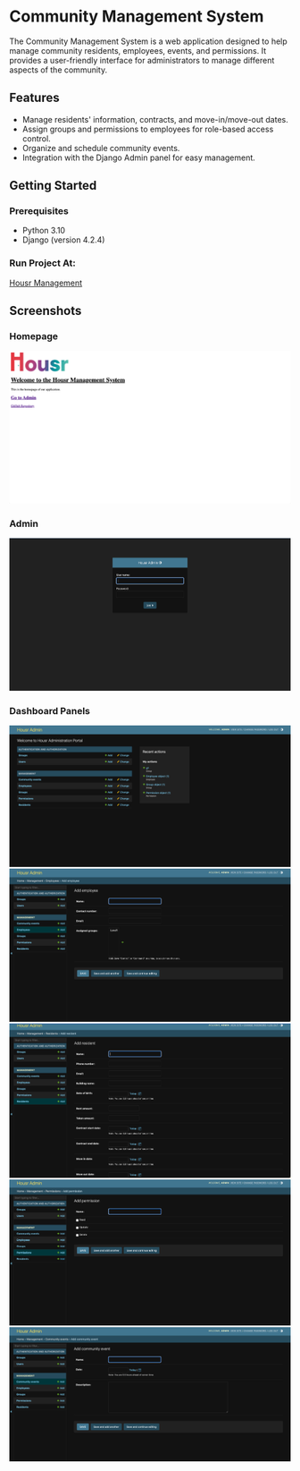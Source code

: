  # Community Management System

The Community Management System is a web application designed to help manage community residents, employees, events, and permissions. It provides a user-friendly interface for administrators to manage different aspects of the community.

## Features

- Manage residents' information, contracts, and move-in/move-out dates.
- Assign groups and permissions to employees for role-based access control.
- Organize and schedule community events.
- Integration with the Django Admin panel for easy management.

## Getting Started

### Prerequisites

- Python 3.10
- Django (version 4.2.4)

### Run Project At:
[Housr Management](yagyansh.pythonanywhere.com)

## Screenshots
### Homepage
![Homepage](images/homepage.png)
### Admin
![Admin Panel](images/admin_panel.png)
### Dashboard Panels
![Admin Dashboard](images/dash.png)
![Employee Panel](images/employee.png)
![Resident Panel](images/resident_panel.png)
![Create Permissions Panel](images/permission.png)
![Community Event Panel](images/event.png)

